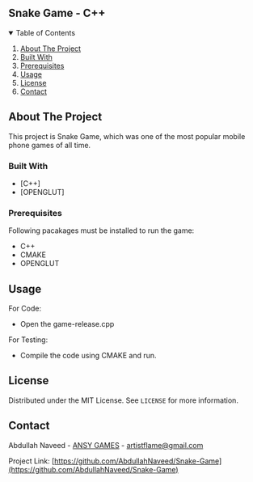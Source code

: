 ## Snake Game - C++

<!-- TABLE OF CONTENTS -->
<details open="open">
  <summary>Table of Contents</summary>
  <ol>
    <li>
      <a href="#about-the-project">About The Project</a></li>
    <li><a href="#built-with">Built With</a></li>
    <li><a href="#prerequisites">Prerequisites</a></li>
    <li><a href="#usage">Usage</a></li>
    <li><a href="#license">License</a></li>
    <li><a href="#contact">Contact</a></li>
  </ol>
</details>

<!-- ABOUT THE PROJECT -->
## About The Project

This project is Snake Game, which was one of the most popular mobile phone games of all time.

### Built With

* [C++]
* [OPENGLUT]

### Prerequisites

Following pacakages must be installed to run the game:
 * C++
 * CMAKE
 * OPENGLUT

<!-- USAGE EXAMPLES -->
## Usage

For Code:
* Open the game-release.cpp

For Testing:
* Compile the code using CMAKE and run.

<!-- LICENSE -->
## License

Distributed under the MIT License. See `LICENSE` for more information.

<!-- CONTACT -->
## Contact

Abdullah Naveed - [ANSY GAMES](https://sites.google.com/view/ansy-games/home) - artistflame@gmail.com

Project Link: [https://github.com/AbdullahNaveed/Snake-Game](https://github.com/AbdullahNaveed/Snake-Game)
